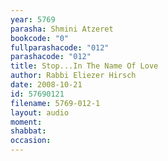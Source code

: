 ```yaml
---
year: 5769
parasha: Shmini Atzeret
bookcode: "0"
fullparashacode: "012"
parashacode: "012"
title: Stop...In The Name Of Love
author: Rabbi Eliezer Hirsch
date: 2008-10-21
id: 57690121
filename: 5769-012-1
layout: audio
moment: 
shabbat: 
occasion: 
---
```

